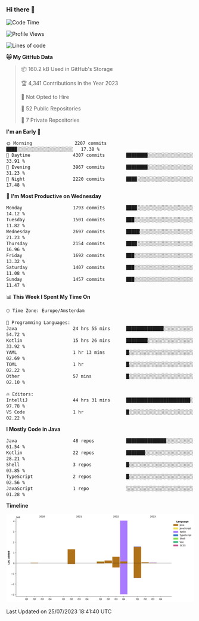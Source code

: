 ### Hi there 👋


<!--START_SECTION:waka-->
![Code Time](http://img.shields.io/badge/Code%20Time-3%2C424%20hrs%2045%20mins-blue)

![Profile Views](http://img.shields.io/badge/Profile%20Views-18-blue)

![Lines of code](https://img.shields.io/badge/From%20Hello%20World%20I%27ve%20Written-8.1%20million%20lines%20of%20code-blue)

**🐱 My GitHub Data** 

> 📦 160.2 kB Used in GitHub's Storage 
 > 
> 🏆 4,341 Contributions in the Year 2023
 > 
> 🚫 Not Opted to Hire
 > 
> 📜 52 Public Repositories 
 > 
> 🔑 7 Private Repositories 
 > 
**I'm an Early 🐤** 

```text
🌞 Morning                2207 commits        ████░░░░░░░░░░░░░░░░░░░░░   17.38 % 
🌆 Daytime                4307 commits        ████████░░░░░░░░░░░░░░░░░   33.91 % 
🌃 Evening                3967 commits        ████████░░░░░░░░░░░░░░░░░   31.23 % 
🌙 Night                  2220 commits        ████░░░░░░░░░░░░░░░░░░░░░   17.48 % 
```
📅 **I'm Most Productive on Wednesday** 

```text
Monday                   1793 commits        ████░░░░░░░░░░░░░░░░░░░░░   14.12 % 
Tuesday                  1501 commits        ███░░░░░░░░░░░░░░░░░░░░░░   11.82 % 
Wednesday                2697 commits        █████░░░░░░░░░░░░░░░░░░░░   21.23 % 
Thursday                 2154 commits        ████░░░░░░░░░░░░░░░░░░░░░   16.96 % 
Friday                   1692 commits        ███░░░░░░░░░░░░░░░░░░░░░░   13.32 % 
Saturday                 1407 commits        ███░░░░░░░░░░░░░░░░░░░░░░   11.08 % 
Sunday                   1457 commits        ███░░░░░░░░░░░░░░░░░░░░░░   11.47 % 
```


📊 **This Week I Spent My Time On** 

```text
🕑︎ Time Zone: Europe/Amsterdam

💬 Programming Languages: 
Java                     24 hrs 55 mins      ██████████████░░░░░░░░░░░   54.72 % 
Kotlin                   15 hrs 26 mins      ████████░░░░░░░░░░░░░░░░░   33.92 % 
YAML                     1 hr 13 mins        █░░░░░░░░░░░░░░░░░░░░░░░░   02.69 % 
TOML                     1 hr                █░░░░░░░░░░░░░░░░░░░░░░░░   02.22 % 
Other                    57 mins             █░░░░░░░░░░░░░░░░░░░░░░░░   02.10 % 

🔥 Editors: 
IntelliJ                 44 hrs 31 mins      ████████████████████████░   97.78 % 
VS Code                  1 hr                █░░░░░░░░░░░░░░░░░░░░░░░░   02.22 % 
```

**I Mostly Code in Java** 

```text
Java                     48 repos            ███████████████░░░░░░░░░░   61.54 % 
Kotlin                   22 repos            ███████░░░░░░░░░░░░░░░░░░   28.21 % 
Shell                    3 repos             █░░░░░░░░░░░░░░░░░░░░░░░░   03.85 % 
TypeScript               2 repos             █░░░░░░░░░░░░░░░░░░░░░░░░   02.56 % 
JavaScript               1 repo              ░░░░░░░░░░░░░░░░░░░░░░░░░   01.28 % 
```



**Timeline**

![Lines of Code chart](https://raw.githubusercontent.com/powercasgamer/powercasgamer/master/assets/bar_graph.png)


 Last Updated on 25/07/2023 18:41:40 UTC
<!--END_SECTION:waka-->
